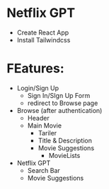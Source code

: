 # Netflix GPT
- Create React App
- Install Tailwindcss

# FEatures:
- Login/Sign Up
    - Sign In/SIgn Up Form
    - redirect to Browse page
- Browse (after authentication)
    - Header
    - Main Movie
        - Tariler
        - Title & Description
        - Movie Suggestions
            - MovieLists
- Netflix GPT
    - Search Bar
    - Movie Suggestions